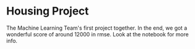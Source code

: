 # Housing Project

<p>The Machine Learning Team's first project together. In the end, we got a wonderful score of around 12000 in rmse. Look at the notebook for more info.</p>
